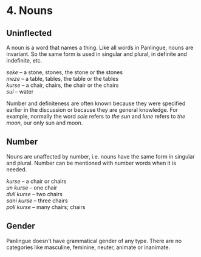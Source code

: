 
# 4. Nouns

## Uninflected

A noun is a word that names a thing.
Like all words in Panlingue, nouns are invariant.
So the same form is used in singular and plural, in definite and indefinite, etc.

*seke*
– a stone, stones, the stone or the stones  
*meze*
– a table, tables, the table or the tables  
*kurse*
– a chair, chairs, the chair or the chairs  
*sui*
– water

Number and definiteness are often known because they were specified earlier in the discussion or because they are general knowledge.
For example, normally the word
*sole*
refers to _the sun_ and
*lune*
refers to _the moon_, our only sun and moon.

## Number

Nouns are unaffected by number, i.e. nouns have the same form in singular and plural.
Number can be mentioned with number words when it is needed.

*kurse*
– a chair or chairs  
*un kurse*
– one chair  
*duli kurse*
– two chairs  
*sani kurse*
– three chairs  
*poli kurse*
– many chairs; chairs


## Gender

Panlingue doesn't have grammatical gender of any type.
There are no categories like masculine, feminine, neuter, animate or inanimate.
